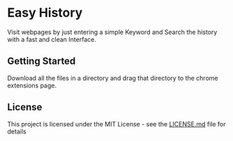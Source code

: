 # Easy History

Visit webpages by just entering a simple Keyword and Search the history with a fast and clean Interface.

## Getting Started

Download all the files in a directory and drag that directory to the chrome extensions page.

## License
This project is licensed under the MIT License - see the [LICENSE.md](LICENSE.md) file for details
